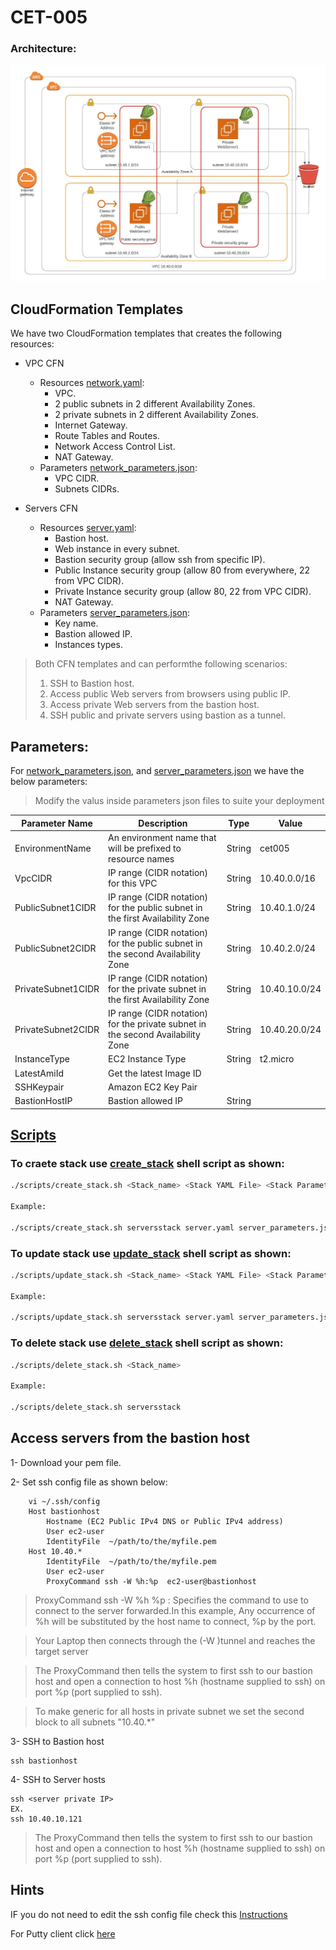 # CET-005

### Architecture:

![Architecture](https://github.com/mohamed-farag88/CET-005/blob/main/CET-005.jpeg)

## CloudFormation Templates

We have two CloudFormation templates that creates the following resources:

- VPC CFN
    - Resources [network.yaml]:
        - VPC.
        - 2 public subnets in 2 different Availability Zones.
        - 2 private subnets in 2 different Availability Zones.
        - Internet Gateway.
        - Route Tables and Routes.
        - Network Access Control List.
        - NAT Gateway.
    - Parameters [network_parameters.json]:
        - VPC CIDR.
        - Subnets CIDRs.

- Servers CFN
    - Resources [server.yaml]:
        - Bastion host.
        - Web instance in every subnet.
        - Bastion security group (allow ssh from specific IP).
        - Public Instance security group (allow 80 from everywhere, 22 from VPC CIDR).
        - Private Instance security group (allow 80, 22 from VPC CIDR).
        - NAT Gateway.
    - Parameters [server_parameters.json]:
        - Key name.
        - Bastion allowed IP.
        - Instances types.



> Both CFN templates and can performthe following scenarios:
>  1. SSH to Bastion host.
>  2. Access public Web servers from browsers using public IP.
>  3. Access private Web servers from the bastion host.
>  4. SSH public and private servers using bastion as a tunnel.

## Parameters:

For [network_parameters.json], and [server_parameters.json] we have the below parameters:

>Modify the valus inside parameters json files to suite your deployment

| Parameter Name | Description | Type | Value |
| ------ | ------ | ------ | ------ |
| EnvironmentName | An environment name that will be prefixed to resource names | String | cet005 |
| VpcCIDR | IP range (CIDR notation) for this VPC | String | 10.40.0.0/16 |
| PublicSubnet1CIDR | IP range (CIDR notation) for the public subnet in the first Availability Zone | String | 10.40.1.0/24 |
| PublicSubnet2CIDR | IP range (CIDR notation) for the public subnet in the second Availability Zone | String | 10.40.2.0/24 |
| PrivateSubnet1CIDR | IP range (CIDR notation) for the private subnet in the first Availability Zone | String | 10.40.10.0/24 |
| PrivateSubnet2CIDR | IP range (CIDR notation) for the private subnet in the second Availability Zone | String | 10.40.20.0/24 |
| InstanceType | EC2 Instance Type | String | t2.micro |
| LatestAmiId | Get the latest Image ID |  |  |
| SSHKeypair | Amazon EC2 Key Pair |  |  |
| BastionHostIP | Bastion allowed IP | String |  |



## [Scripts]

### To craete stack use [create_stack] shell script as shown:

```sh
./scripts/create_stack.sh <Stack_name> <Stack YAML File> <Stack Parameters Json File>

Example:

./scripts/create_stack.sh serversstack server.yaml server_parameters.json
```
### To update stack use [update_stack] shell script as shown:

```sh
./scripts/update_stack.sh <Stack_name> <Stack YAML File> <Stack Parameters Json File>

Example:

./scripts/update_stack.sh serversstack server.yaml server_parameters.json
```


### To delete stack use [delete_stack] shell script as shown:

```sh
./scripts/delete_stack.sh <Stack_name>

Example:

./scripts/delete_stack.sh serversstack
```


## Access servers from the bastion host

1- Download your pem file.

2- Set ssh config file as shown below:

        vi ~/.ssh/config
        Host bastionhost
            Hostname (EC2 Public IPv4 DNS or Public IPv4 address) 
            User ec2-user
            IdentityFile  ~/path/to/the/myfile.pem
        Host 10.40.*
            IdentityFile  ~/path/to/the/myfile.pem
            User ec2-user
            ProxyCommand ssh -W %h:%p  ec2-user@bastionhost


>ProxyCommand ssh -W %h %p : Specifies the command to use to connect to the server forwarded.In this example, Any occurrence of %h will be substituted by the host name to connect, %p by the port.

>Your Laptop then connects through the (-W )tunnel and reaches the target server

>The ProxyCommand then tells the system to first ssh to our bastion host and open a connection to host %h (hostname supplied to ssh) on port %p (port supplied to ssh).

>To make generic for all hosts in private subnet we set the second block to all subnets "10.40.*"

3- SSH to Bastion host

    ssh bastionhost

4- SSH to Server hosts

    ssh <server private IP>
    EX.
    ssh 10.40.10.121

>The ProxyCommand then tells the system to first ssh to our bastion host and open a connection to host %h (hostname supplied to ssh) on port %p (port supplied to ssh).

## Hints

IF you do not need to edit the ssh config file check this [Instructions]

For Putty client click [here]






   [network.yaml]: <https://github.com/mohamed-farag88/CET-005/blob/main/network.yaml>

   [network_parameters.json]: <https://github.com/mohamed-farag88/CET-005/blob/main/network_parameters.json>

   [server.yaml]: <https://github.com/mohamed-farag88/CET-005/blob/main/server.yaml>

   [server_parameters.json]: <https://github.com/mohamed-farag88/CET-005/blob/main/server_parameters.json>

   [Scripts]: <https://github.com/mohamed-farag88/CET-005/tree/main/scripts>

   [create_stack]: <https://github.com/mohamed-farag88/CET-005/blob/main/scripts/create_stack.sh>

   [update_stack]: <https://github.com/mohamed-farag88/CET-005/blob/main/scripts/delete_stack.sh>

   [delete_stack]: <https://github.com/mohamed-farag88/CET-005/blob/main/scripts/update_stack.sh>

   [Instructions]: <https://myopswork.com/transparent-ssh-tunnel-through-a-bastion-host-d1d864ddb9ae>

   [here]: <https://medium.com/faun/aws-setup-bastion-host-ssh-tunnel-f5ec5cf10524>

